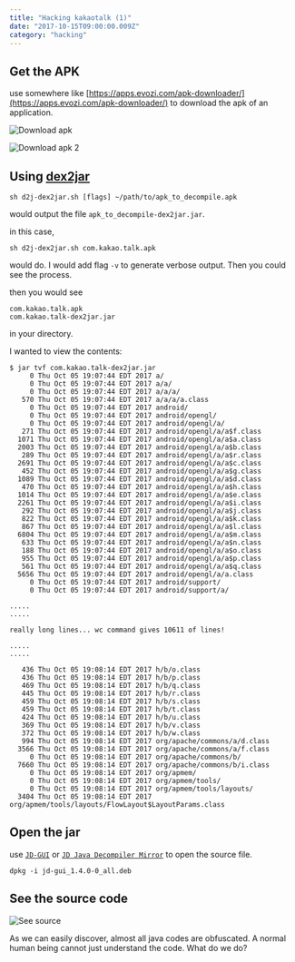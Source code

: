 ```yaml
---
title: "Hacking kakaotalk (1)"
date: "2017-10-15T09:00:00.009Z"
category: "hacking"
---
```

## Get the APK
use somewhere like [https://apps.evozi.com/apk-downloader/](https://apps.evozi.com/apk-downloader/) to download the apk of an application.

![Download apk]({{site.url}}/assets/images/HackingKakaotalk/1downloadApk.png) 

![Download apk 2]({{site.url}}/assets/images/HackingKakaotalk/2downloadApk2.png)

## Using [dex2jar](https://github.com/pxb1988/dex2jar)
```
sh d2j-dex2jar.sh [flags] ~/path/to/apk_to_decompile.apk
```
would output the file `apk_to_decompile-dex2jar.jar`.

in this case,
```
sh d2j-dex2jar.sh com.kakao.talk.apk 
```
would do. I would add flag `-v` to generate verbose output. Then you could see the process.

then you would see
```
com.kakao.talk.apk
com.kakao.talk-dex2jar.jar
```
in your directory.

I wanted to view the contents:
```
$ jar tvf com.kakao.talk-dex2jar.jar
     0 Thu Oct 05 19:07:44 EDT 2017 a/
     0 Thu Oct 05 19:07:44 EDT 2017 a/a/
     0 Thu Oct 05 19:07:44 EDT 2017 a/a/a/
   570 Thu Oct 05 19:07:44 EDT 2017 a/a/a/a.class
     0 Thu Oct 05 19:07:44 EDT 2017 android/
     0 Thu Oct 05 19:07:44 EDT 2017 android/opengl/
     0 Thu Oct 05 19:07:44 EDT 2017 android/opengl/a/
   271 Thu Oct 05 19:07:44 EDT 2017 android/opengl/a/a$f.class
  1071 Thu Oct 05 19:07:44 EDT 2017 android/opengl/a/a$a.class
  2003 Thu Oct 05 19:07:44 EDT 2017 android/opengl/a/a$b.class
   289 Thu Oct 05 19:07:44 EDT 2017 android/opengl/a/a$r.class
  2691 Thu Oct 05 19:07:44 EDT 2017 android/opengl/a/a$c.class
   452 Thu Oct 05 19:07:44 EDT 2017 android/opengl/a/a$g.class
  1089 Thu Oct 05 19:07:44 EDT 2017 android/opengl/a/a$d.class
   470 Thu Oct 05 19:07:44 EDT 2017 android/opengl/a/a$h.class
  1014 Thu Oct 05 19:07:44 EDT 2017 android/opengl/a/a$e.class
  2261 Thu Oct 05 19:07:44 EDT 2017 android/opengl/a/a$i.class
   292 Thu Oct 05 19:07:44 EDT 2017 android/opengl/a/a$j.class
   822 Thu Oct 05 19:07:44 EDT 2017 android/opengl/a/a$k.class
   867 Thu Oct 05 19:07:44 EDT 2017 android/opengl/a/a$l.class
  6804 Thu Oct 05 19:07:44 EDT 2017 android/opengl/a/a$m.class
   633 Thu Oct 05 19:07:44 EDT 2017 android/opengl/a/a$n.class
   188 Thu Oct 05 19:07:44 EDT 2017 android/opengl/a/a$o.class
   955 Thu Oct 05 19:07:44 EDT 2017 android/opengl/a/a$p.class
   561 Thu Oct 05 19:07:44 EDT 2017 android/opengl/a/a$q.class
  5656 Thu Oct 05 19:07:44 EDT 2017 android/opengl/a/a.class
     0 Thu Oct 05 19:07:44 EDT 2017 android/support/
     0 Thu Oct 05 19:07:44 EDT 2017 android/support/a/

..... 
.....

really long lines... wc command gives 10611 of lines!

.....
.....

   436 Thu Oct 05 19:08:14 EDT 2017 h/b/o.class
   436 Thu Oct 05 19:08:14 EDT 2017 h/b/p.class
   469 Thu Oct 05 19:08:14 EDT 2017 h/b/q.class
   445 Thu Oct 05 19:08:14 EDT 2017 h/b/r.class
   459 Thu Oct 05 19:08:14 EDT 2017 h/b/s.class
   459 Thu Oct 05 19:08:14 EDT 2017 h/b/t.class
   424 Thu Oct 05 19:08:14 EDT 2017 h/b/u.class
   369 Thu Oct 05 19:08:14 EDT 2017 h/b/v.class
   372 Thu Oct 05 19:08:14 EDT 2017 h/b/w.class
   994 Thu Oct 05 19:08:14 EDT 2017 org/apache/commons/a/d.class
  3566 Thu Oct 05 19:08:14 EDT 2017 org/apache/commons/a/f.class
     0 Thu Oct 05 19:08:14 EDT 2017 org/apache/commons/b/
  7660 Thu Oct 05 19:08:14 EDT 2017 org/apache/commons/b/i.class
     0 Thu Oct 05 19:08:14 EDT 2017 org/apmem/
     0 Thu Oct 05 19:08:14 EDT 2017 org/apmem/tools/
     0 Thu Oct 05 19:08:14 EDT 2017 org/apmem/tools/layouts/
  3404 Thu Oct 05 19:08:14 EDT 2017 org/apmem/tools/layouts/FlowLayout$LayoutParams.class
```

## Open the jar
use [`JD-GUI`](http://jd.benow.ca/) or [`JD Java Decompiler Mirror`](https://varaneckas.com/jad/) to open the source file.

```
dpkg -i jd-gui_1.4.0-0_all.deb 
```

## See the source code
![See source]({{site.url}}/assets/images/HackingKakaotalk/3seeSource.png)

As we can easily discover, almost all java codes are obfuscated. A normal human being cannot just understand the code. What do we do?


